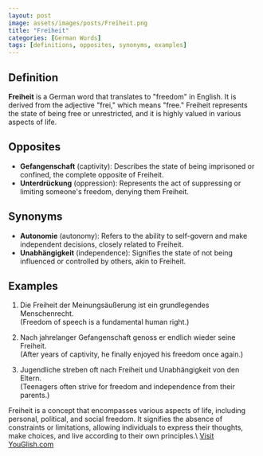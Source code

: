 ```yaml
---
layout: post
image: assets/images/posts/Freiheit.png
title: "Freiheit"
categories: [German Words]
tags: [definitions, opposites, synonyms, examples]
---
```


## Definition

**Freiheit** is a German word that translates to "freedom" in English. It is derived from the adjective "frei," which means "free." Freiheit represents the state of being free or unrestricted, and it is highly valued in various aspects of life.

## Opposites

- **Gefangenschaft** (captivity): Describes the state of being imprisoned or confined, the complete opposite of Freiheit.
- **Unterdrückung** (oppression): Represents the act of suppressing or limiting someone's freedom, denying them Freiheit.

## Synonyms

- **Autonomie** (autonomy): Refers to the ability to self-govern and make independent decisions, closely related to Freiheit.
- **Unabhängigkeit** (independence): Signifies the state of not being influenced or controlled by others, akin to Freiheit.

## Examples

1. Die Freiheit der Meinungsäußerung ist ein grundlegendes Menschenrecht.  
   (Freedom of speech is a fundamental human right.)
   
2. Nach jahrelanger Gefangenschaft genoss er endlich wieder seine Freiheit.  
   (After years of captivity, he finally enjoyed his freedom once again.)
   
3. Jugendliche streben oft nach Freiheit und Unabhängigkeit von den Eltern.  
   (Teenagers often strive for freedom and independence from their parents.)

Freiheit is a concept that encompasses various aspects of life, including personal, political, and social freedom. It signifies the absence of constraints or limitations, allowing individuals to express their thoughts, make choices, and live according to their own principles.\ <a id="yg-widget-0" class="youglish-widget" data-query="Freiheit" data-lang="german" data-components="8412" data-auto-start="0" data-bkg-color="theme_light" data-title="How%20to%20pronounce%20Freiheit%20in%20German"  rel="nofollow" href="https://youglish.com">Visit YouGlish.com</a><script async src="https://youglish.com/public/emb/widget.js" charset="utf-8"></script>
